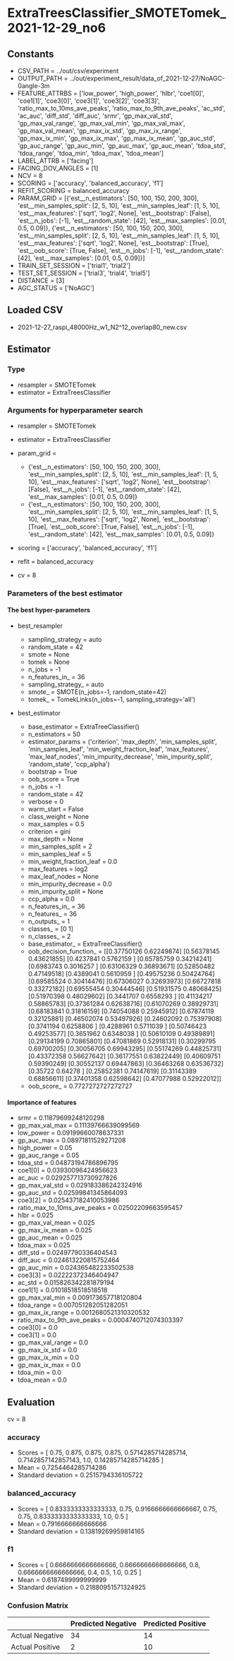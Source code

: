 # ExtraTreesClassifier_SMOTETomek_2021-12-29_no6
## Constants
- CSV_PATH = ../out/csv/experiment
- OUTPUT_PATH = ../out/experiment_result/data_of_2021-12-27/NoAGC-0angle-3m
- FEATURE_ATTRBS = ['low_power', 'high_power', 'hlbr', 'coe1[0]', 'coe1[1]', 'coe3[0]', 'coe3[1]', 'coe3[2]', 'coe3[3]', 'ratio_max_to_10ms_ave_peaks', 'ratio_max_to_9th_ave_peaks', 'ac_std', 'ac_auc', 'diff_std', 'diff_auc', 'srmr', 'gp_max_val_std', 'gp_max_val_range', 'gp_max_val_min', 'gp_max_val_max', 'gp_max_val_mean', 'gp_max_ix_std', 'gp_max_ix_range', 'gp_max_ix_min', 'gp_max_ix_max', 'gp_max_ix_mean', 'gp_auc_std', 'gp_auc_range', 'gp_auc_min', 'gp_auc_max', 'gp_auc_mean', 'tdoa_std', 'tdoa_range', 'tdoa_min', 'tdoa_max', 'tdoa_mean']
- LABEL_ATTRB = ['facing']
- FACING_DOV_ANGLES = [1]
- NCV = 8
- SCORING = ['accuracy', 'balanced_accuracy', 'f1']
- REFIT_SCORING = balanced_accuracy
- PARAM_GRID = [{'est__n_estimators': [50, 100, 150, 200, 300], 'est__min_samples_split': [2, 5, 10], 'est__min_samples_leaf': [1, 5, 10], 'est__max_features': ['sqrt', 'log2', None], 'est__bootstrap': [False], 'est__n_jobs': [-1], 'est__random_state': [42], 'est__max_samples': [0.01, 0.5, 0.09]}, {'est__n_estimators': [50, 100, 150, 200, 300], 'est__min_samples_split': [2, 5, 10], 'est__min_samples_leaf': [1, 5, 10], 'est__max_features': ['sqrt', 'log2', None], 'est__bootstrap': [True], 'est__oob_score': [True, False], 'est__n_jobs': [-1], 'est__random_state': [42], 'est__max_samples': [0.01, 0.5, 0.09]}]
- TRAIN_SET_SESSION = ['trial1', 'trial2']
- TEST_SET_SESSION = ['trial3', 'trial4', 'trial5']
- DISTANCE = [3]
- AGC_STATUS = ['NoAGC']

## Loaded CSV
- 2021-12-27_raspi_48000Hz_w1_N2^12_overlap80_new.csv

## Estimator
### Type
- resampler = SMOTETomek
- estimator = ExtraTreesClassifier

### Arguments for hyperparameter search
- resampler = SMOTETomek
- estimator = ExtraTreesClassifier
- param_grid = 
	- {'est__n_estimators': [50, 100, 150, 200, 300], 'est__min_samples_split': [2, 5, 10], 'est__min_samples_leaf': [1, 5, 10], 'est__max_features': ['sqrt', 'log2', None], 'est__bootstrap': [False], 'est__n_jobs': [-1], 'est__random_state': [42], 'est__max_samples': [0.01, 0.5, 0.09]}
	- {'est__n_estimators': [50, 100, 150, 200, 300], 'est__min_samples_split': [2, 5, 10], 'est__min_samples_leaf': [1, 5, 10], 'est__max_features': ['sqrt', 'log2', None], 'est__bootstrap': [True], 'est__oob_score': [True, False], 'est__n_jobs': [-1], 'est__random_state': [42], 'est__max_samples': [0.01, 0.5, 0.09]}

- scoring = ['accuracy', 'balanced_accuracy', 'f1']
- refit = balanced_accuracy
- cv = 8

### Parameters of the best estimator
#### The best hyper-parameters
- best_resampler
	- sampling_strategy = auto
	- random_state = 42
	- smote = None
	- tomek = None
	- n_jobs = -1
	- n_features_in_ = 36
	- sampling_strategy_ = auto
	- smote_ = SMOTE(n_jobs=-1, random_state=42)
	- tomek_ = TomekLinks(n_jobs=-1, sampling_strategy='all')

- best_estimator
	- base_estimator = ExtraTreeClassifier()
	- n_estimators = 50
	- estimator_params = ('criterion', 'max_depth', 'min_samples_split', 'min_samples_leaf', 'min_weight_fraction_leaf', 'max_features', 'max_leaf_nodes', 'min_impurity_decrease', 'min_impurity_split', 'random_state', 'ccp_alpha')
	- bootstrap = True
	- oob_score = True
	- n_jobs = -1
	- random_state = 42
	- verbose = 0
	- warm_start = False
	- class_weight = None
	- max_samples = 0.5
	- criterion = gini
	- max_depth = None
	- min_samples_split = 2
	- min_samples_leaf = 5
	- min_weight_fraction_leaf = 0.0
	- max_features = log2
	- max_leaf_nodes = None
	- min_impurity_decrease = 0.0
	- min_impurity_split = None
	- ccp_alpha = 0.0
	- n_features_in_ = 36
	- n_features_ = 36
	- n_outputs_ = 1
	- classes_ = [0 1]
	- n_classes_ = 2
	- base_estimator_ = ExtraTreeClassifier()
	- oob_decision_function_ = [[0.37750126 0.62249874]
 [0.56378145 0.43621855]
 [0.4237841  0.5762159 ]
 [0.65785759 0.34214241]
 [0.6983743  0.3016257 ]
 [0.63106329 0.36893671]
 [0.52850482 0.47149518]
 [0.4389041  0.5610959 ]
 [0.49575236 0.50424764]
 [0.69585524 0.30414476]
 [0.67306027 0.32693973]
 [0.66727818 0.33272182]
 [0.69555454 0.30444546]
 [0.51931575 0.48068425]
 [0.51970398 0.48029602]
 [0.3441707  0.6558293 ]
 [0.41134217 0.58865783]
 [0.37361284 0.62638716]
 [0.61070269 0.38929731]
 [0.68183841 0.31816159]
 [0.74054088 0.25945912]
 [0.67874119 0.32125881]
 [0.46502074 0.53497926]
 [0.24602092 0.75397908]
 [0.3741194  0.6258806 ]
 [0.4288961  0.5711039 ]
 [0.50746423 0.49253577]
 [0.3651962  0.6348038 ]
 [0.50610109 0.49389891]
 [0.29134199 0.70865801]
 [0.47081869 0.52918131]
 [0.30299795 0.69700205]
 [0.30056705 0.69943295]
 [0.55174269 0.44825731]
 [0.43372358 0.56627642]
 [0.36177551 0.63822449]
 [0.40609751 0.59390249]
 [0.30552137 0.69447863]
 [0.36463268 0.63536732]
 [0.35722    0.64278   ]
 [0.25852381 0.74147619]
 [0.31143389 0.68856611]
 [0.37401358 0.62598642]
 [0.47077988 0.52922012]]
	- oob_score_ = 0.7727272727272727

#### Importance of features
- srmr = 0.11879699248120298
- gp_max_val_max = 0.11139766639099569
- low_power = 0.09199660078637331
- gp_auc_max = 0.08971811529271208
- high_power = 0.05
- gp_auc_range = 0.05
- tdoa_std = 0.04873194786896795
- coe1[0] = 0.03930096424956623
- ac_auc = 0.029257713730927826
- gp_max_val_std = 0.029183386242324916
- gp_auc_std = 0.02599841345864093
- coe3[2] = 0.025437182410053986
- ratio_max_to_10ms_ave_peaks = 0.02502209663595457
- hlbr = 0.025
- gp_max_val_mean = 0.025
- gp_max_ix_mean = 0.025
- gp_auc_mean = 0.025
- tdoa_max = 0.025
- diff_std = 0.02497790336404543
- diff_auc = 0.024613220815752464
- gp_auc_min = 0.024365482233502538
- coe3[3] = 0.02222372346404947
- ac_std = 0.015826342281879194
- coe1[1] = 0.01018518518518518
- gp_max_val_min = 0.009173657718120804
- tdoa_range = 0.007051282051282051
- gp_max_ix_range = 0.0012680521310320532
- ratio_max_to_9th_ave_peaks = 0.0004740712074303397
- coe3[0] = 0.0
- coe3[1] = 0.0
- gp_max_val_range = 0.0
- gp_max_ix_std = 0.0
- gp_max_ix_min = 0.0
- gp_max_ix_max = 0.0
- tdoa_min = 0.0
- tdoa_mean = 0.0

## Evaluation
cv = 8
### accuracy
- Scores = [ 0.75, 0.875, 0.875, 0.875, 0.5714285714285714, 0.7142857142857143, 1.0, 0.14285714285714285 ]
- Mean = 0.7254464285714286
- Standard deviation = 0.2515794336105722

### balanced_accuracy
- Scores = [ 0.8333333333333333, 0.75, 0.9166666666666667, 0.75, 0.75, 0.8333333333333333, 1.0, 0.5 ]
- Mean = 0.7916666666666666
- Standard deviation = 0.13819269959814165

### f1
- Scores = [ 0.6666666666666666, 0.6666666666666666, 0.8, 0.6666666666666666, 0.4, 0.5, 1.0, 0.25 ]
- Mean = 0.6187499999999999
- Standard deviation = 0.21880951571324925

### Confusion Matrix
|  | Predicted Negative | Predicted Positive |
| --- | --- | --- |
| Actual Negative | 34 | 14 |
| Actual Positive | 2 | 10 |

      